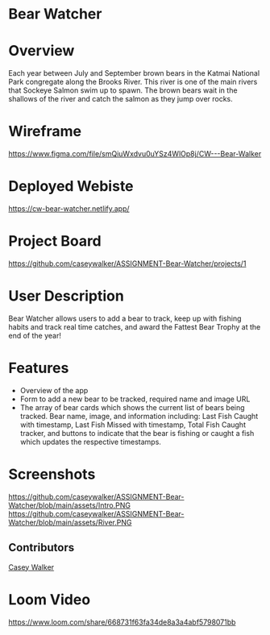 # Bear Watcher

# Overview 
Each year between July and September brown bears in the Katmai National Park congregate along the Brooks River. This river is one of the main rivers that Sockeye Salmon swim up to spawn. The brown bears wait in the shallows of the river and catch the salmon as they jump over rocks.  

# Wireframe 
https://www.figma.com/file/smQiuWxdvu0uYSz4WlOp8j/CW---Bear-Walker

# Deployed Webiste
https://cw-bear-watcher.netlify.app/

# Project Board
https://github.com/caseywalker/ASSIGNMENT-Bear-Watcher/projects/1

# User Description
Bear Watcher allows users to add a bear to track, keep up with fishing habits and track real time catches, and award the Fattest Bear Trophy at the end of the year!

# Features
- Overview of the app
- Form to add a new bear to be tracked, required name and image URL
- The array of bear cards which shows the current list of bears being tracked. Bear name, image, and information including: Last Fish Caught with timestamp, Last Fish Missed with timestamp, Total Fish Caught tracker, and buttons to indicate that the bear is fishing or caught a fish which updates the respective timestamps. 

# Screenshots
https://github.com/caseywalker/ASSIGNMENT-Bear-Watcher/blob/main/assets/Intro.PNG
https://github.com/caseywalker/ASSIGNMENT-Bear-Watcher/blob/main/assets/River.PNG
## Contributors
[Casey Walker](https://github.com/caseywalker)

# Loom Video
https://www.loom.com/share/668731f63fa34de8a3a4abf5798071bb
